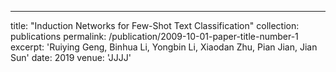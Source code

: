 ---
title: "Induction Networks for Few-Shot Text Classification"
collection: publications
permalink: /publication/2009-10-01-paper-title-number-1
excerpt: 'Ruiying Geng, Binhua Li, Yongbin Li, Xiaodan Zhu, Pian Jian, Jian Sun'
date: 2019
venue: 'JJJJ'
